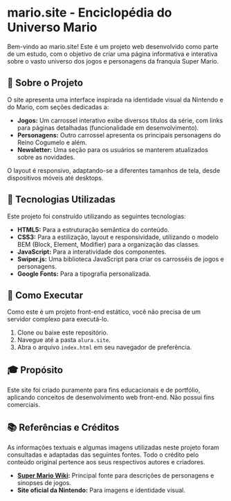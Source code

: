 #  mario.site - Enciclopédia do Universo Mario

Bem-vindo ao mario.site! Este é um projeto web desenvolvido como parte de um estudo, com o objetivo de criar uma página informativa e interativa sobre o vasto universo dos jogos e personagens da franquia Super Mario.

## 📖 Sobre o Projeto

O site apresenta uma interface inspirada na identidade visual da Nintendo e do Mario, com seções dedicadas a:

- **Jogos:** Um carrossel interativo exibe diversos títulos da série, com links para páginas detalhadas (funcionalidade em desenvolvimento).
- **Personagens:** Outro carrossel apresenta os principais personagens do Reino Cogumelo e além.
- **Newsletter:** Uma seção para os usuários se manterem atualizados sobre as novidades.

O layout é responsivo, adaptando-se a diferentes tamanhos de tela, desde dispositivos móveis até desktops.

## 🚀 Tecnologias Utilizadas

Este projeto foi construído utilizando as seguintes tecnologias:

- **HTML5:** Para a estruturação semântica do conteúdo.
- **CSS3:** Para a estilização, layout e responsividade, utilizando o modelo BEM (Block, Element, Modifier) para a organização das classes.
- **JavaScript:** Para a interatividade dos componentes.
- **Swiper.js:** Uma biblioteca JavaScript para criar os carrosséis de jogos e personagens.
- **Google Fonts:** Para a tipografia personalizada.

## 🏁 Como Executar

Como este é um projeto front-end estático, você não precisa de um servidor complexo para executá-lo.

1.  Clone ou baixe este repositório.
2.  Navegue até a pasta `alura.site`.
3.  Abra o arquivo `index.html` em seu navegador de preferência.

## 🎓 Propósito

Este site foi criado puramente para fins educacionais e de portfólio, aplicando conceitos de desenvolvimento web front-end. Não possui fins comerciais.

## 📚 Referências e Créditos

As informações textuais e algumas imagens utilizadas neste projeto foram consultadas e adaptadas das seguintes fontes. Todo o crédito pelo conteúdo original pertence aos seus respectivos autores e criadores.

- **[Super Mario Wiki](https://www.mariowiki.com/):** Principal fonte para descrições de personagens e sinopses de jogos.
- **Site oficial da Nintendo:** Para imagens e identidade visual.